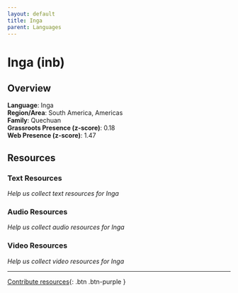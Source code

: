 ```yaml
---
layout: default
title: Inga
parent: Languages
---
```


# Inga (inb)

## Overview

**Language**: Inga  
**Region/Area**: South America, Americas  
**Family**: Quechuan  
**Grassroots Presence (z-score)**: 0.18  
**Web Presence (z-score)**: 1.47  

## Resources

### Text Resources
*Help us collect text resources for Inga*

### Audio Resources
*Help us collect audio resources for Inga*

### Video Resources
*Help us collect video resources for Inga*

---

[Contribute resources](https://forms.office.com/e/1SfLJx3u1r){: .btn .btn-purple }

